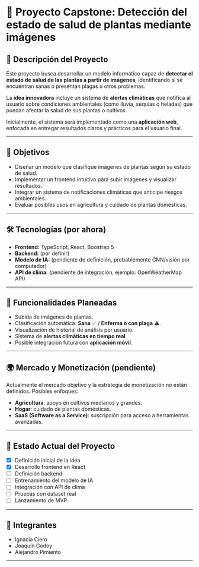 # 🌱 Proyecto Capstone: Detección del estado de salud de plantas mediante imágenes

## 📌 Descripción del Proyecto  
Este proyecto busca desarrollar un modelo informático capaz de **detectar el estado de salud de las plantas a partir de imágenes**, identificando si se encuentran sanas o presentan plagas u otros problemas.  

La **idea innovadora** incluye un sistema de **alertas climáticas** que notifica al usuario sobre condiciones ambientales (como lluvia, sequías o heladas) que puedan afectar la salud de sus plantas o cultivos.  

Inicialmente, el sistema será implementado como una **aplicación web**, enfocada en entregar resultados claros y prácticos para el usuario final.  

---

## 🎯 Objetivos
- Diseñar un modelo que clasifique imágenes de plantas según su estado de salud.  
- Implementar un frontend intuitivo para subir imágenes y visualizar resultados.  
- Integrar un sistema de notificaciones climáticas que anticipe riesgos ambientales.  
- Evaluar posibles usos en agricultura y cuidado de plantas domésticas.  

---

## 🛠️ Tecnologías (por ahora)  
- **Frontend:** TypeScript, React, Boostrap 5 
- **Backend:** (por definir)  
- **Modelo de IA:** (pendiente de definición, probablemente CNN/visión por computador)  
- **API de clima:** (pendiente de integración, ejemplo: OpenWeatherMap API)  

---

## 🚀 Funcionalidades Planeadas  
- Subida de imágenes de plantas.  
- Clasificación automática: **Sana** ✅ / **Enferma o con plaga** ⚠️.  
- Visualización de historial de análisis por usuario.  
- Sistema de **alertas climáticas en tiempo real**.  
- Posible integración futura con **aplicación móvil**.  

---

## 🌍 Mercado y Monetización (pendiente)  
Actualmente el mercado objetivo y la estrategia de monetización no están definidos. Posibles enfoques:  
- **Agricultura**: apoyo en cultivos medianos y grandes.  
- **Hogar**: cuidado de plantas domésticas.  
- **SaaS (Software as a Service)**: suscripción para acceso a herramientas avanzadas.  

---

## 📅 Estado Actual del Proyecto  
- [x] Definición inicial de la idea  
- [x] Desarrollo frontend en React  
- [ ] Definición backend  
- [ ] Entrenamiento del modelo de IA  
- [ ] Integración con API de clima  
- [ ] Pruebas con dataset real  
- [ ] Lanzamiento de MVP  

---

## 👥 Integrantes  
- Ignacia Ciero  
- Joaquín Godoy  
- Alejandro Pimiento  

---
